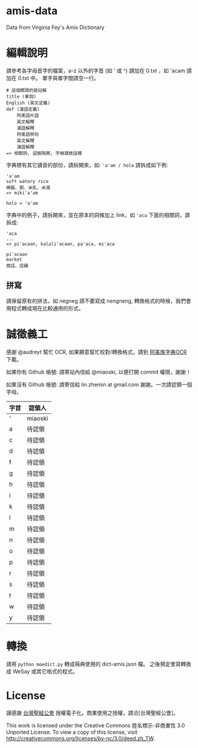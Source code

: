 amis-data
=========

Data from Virginia Fey's Amis Dictionary


編輯說明
========

請參考各字母首字的檔案，a-z 以外的字首 (如 ' 或 ^) 請加在 0.txt ，如 'acam 請加在 0.txt 中。
單字與單字間請空一行。

```
# 這個開頭的是註解
title (單詞)
English (英文定義)
def (漢語定義)
    阿美語片語
    英文解釋
    漢語解釋
    阿美語例句
    英文解釋
    漢語解釋
=> 相關詞, 逗號隔開, 字根請放這裡
```

字典標有其它讀音的部份，請拆開來，如: `'a'am / holo` 請拆成如下例:

```
'a'am
soft watery rice
稀飯、粥、米乳、米湯
=> miki'a'am

holo = 'a'am
```

字典中的例子，請拆開來，並在原本的詞條加上 link，如 `'aca` 下面的相關詞，請拆成:

```
'aca
...
=> pi'acaan, kalali'acaan, pa'aca, mi'aca

pi'acaan
market
商店、店鋪
```

拼寫
----

請保留原有的拼法，如 negneg 請不要寫成 nengneng, 轉換格式的時候，我們會用程式轉成現在比較通用的形式。

誠徵義工
========

感謝 @audreyt 幫忙 OCR, 如果願意幫忙校對/轉換格式，請到 [阿美族字典OCR](https://www.moedict.tw/tmp/amis/) 下載。

如果你有 Github 帳號: 請寄站內信給 @miaoski, 以便打開 commit 權限，謝謝！

如果沒有 Github 帳號: 請寄信給 lin.zhemin at gmail.com 謝謝。一次請認領一個字母。

| 字首 | 認領人 |
|------|--------|
| '    | miaoski| 
| a    | 待認領 |
| c    | 待認領 |
| d    | 待認領 |
| f    | 待認領 |
| g    | 待認領 |
| h    | 待認領 |
| i    | 待認領 |
| k    | 待認領 |
| l    | 待認領 |
| m    | 待認領 |
| n    | 待認領 |
| o    | 待認領 |
| p    | 待認領 |
| r    | 待認領 |
| s    | 待認領 |
| t    | 待認領 |
| w    | 待認領 |
| y    | 待認領 |


轉換
====

請用 `python moedict.py` 轉成萌典使用的 dict-amis.json 檔。
之後預定會寫轉換成 WeSay 或其它格式的程式。

License
=======

謹感謝 [台灣聖經公會](http://www.biblesociety-tw.org/) 授權電子化。商業使用之授權，請洽[台灣聖經公會]。

This work is licensed under the Creative Commons 姓名標示-非商業性 3.0 Unported License. To view a copy of this license, visit http://creativecommons.org/licenses/by-nc/3.0/deed.zh_TW.
